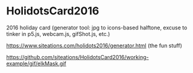 # HolidotsCard2016
2016 holiday card (generator tool: jpg to icons-based halftone, excuse to tinker in p5.js, webcam.js, gifShot.js, etc.)

https://www.siteations.com/holidots2016/generator.html (the fun stuff)

https://github.com/siteations/HolidotsCard2016/working-example/gif/elkMask.gif
